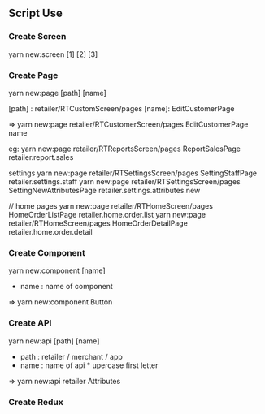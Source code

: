 ## Script Use

### Create Screen

yarn new:screen [1] [2] [3]

### Create Page

yarn new:page [path] [name]

[path] : retailer/RTCustomScreen/pages
[name]: EditCustomerPage

=> yarn new:page retailer/RTCustomerScreen/pages EditCustomerPage name

eg: yarn new:page retailer/RTReportsScreen/pages ReportSalesPage retailer.report.sales

settings
yarn new:page retailer/RTSettingsScreen/pages SettingStaffPage retailer.settings.staff
yarn new:page retailer/RTSettingsScreen/pages SettingNewAttributesPage retailer.settings.attributes.new

// home pages
yarn new:page retailer/RTHomeScreen/pages HomeOrderListPage retailer.home.order.list
yarn new:page retailer/RTHomeScreen/pages HomeOrderDetailPage retailer.home.order.detail

### Create Component

yarn new:component [name]

- name : name of component

=> yarn new:component Button

### Create API

yarn new:api [path] [name]

- path : retailer / merchant / app
- name : name of api \* upercase first letter

=> yarn new:api retailer Attributes

### Create Redux
